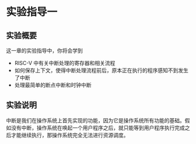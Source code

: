 # 实验指导一

## 实验概要

这一章的实验指导中，你将会学到

- RISC-V 中有关中断处理的寄存器和相关流程
- 如何保存上下文，使得中断处理流程前后，原本正在执行的程序感知不到发生了中断
- 处理最简单的断点中断和时钟中断

## 实验说明

中断是我们在操作系统上首先实现的功能，因为它是操作系统所有功能的基础。假如没有中断，操作系统在唤起一个用户程序之后，就只能等到用户程序执行完成之后才能继续执行，那操作系统完全无法进行资源调度。